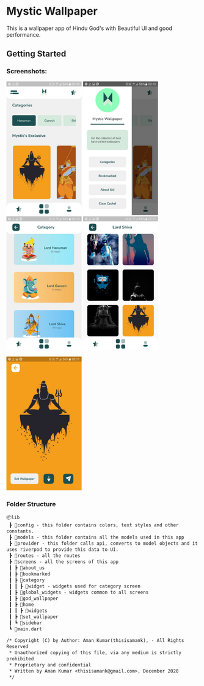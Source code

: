 # Mystic Wallpaper

This is a wallpaper app of Hindu God's with Beautiful UI and good performance. 

## Getting Started

### Screenshots:

<img src="public/images/home.jpeg" alt="alt text" title="Home Screen" style="zoom:35%;" />    <img src="public/images/drawer.jpeg" alt="alt text" title="Home Screen" style="zoom:35%;" />   <img src="public/images/category.jpeg" alt="alt text" title="Home Screen" style="zoom:35%;" />   <img src="public/images/show-wallpapers.jpeg" alt="alt text" title="Home Screen" style="zoom:35%;" />    

 <img src="public/images/set-wallpapers.jpeg" alt="alt text" title="Home Screen" style="zoom:35%;" /> 



### Folder Structure

```
📦lib
 ┣ 📂config - this folder contains colors, text styles and other constants.
 ┣ 📂models - this folder contains all the models used in this app
 ┣ 📂provider - this folder calls api, converts to model objects and it uses riverpod to provide this data to UI.
 ┣ 📂routes - all the routes
 ┣ 📂screens - all the screens of this app
 ┃ ┣ 📂about_us
 ┃ ┣ 📂bookmarked
 ┃ ┣ 📂category
 ┃ ┃ ┣ 📂widget - widgets used for category screen
 ┃ ┣ 📂global_widgets - widgets common to all screens
 ┃ ┣ 📂god_wallpaper
 ┃ ┣ 📂home
 ┃ ┃ ┣ 📂widgets
 ┃ ┣ 📂set_wallpaper
 ┃ ┗ 📂sidebar
 ┗ 📜main.dart
```

```english
/* Copyright (C) by Author: Aman Kumar(thisisamank), - All Rights Reserved
 * Unauthorized copying of this file, via any medium is strictly prohibited
 * Proprietary and confidential
 * Written by Aman Kumar <thisisamank@gmail.com>, December 2020
 */
```

